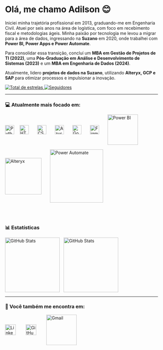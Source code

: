# Olá, me chamo Adilson 😊  

Iniciei minha trajetória profissional em 2013, graduando-me em Engenharia Civil. Atuei por seis anos na área de logística, com foco em recebimento fiscal e metodologias ágeis. Minha paixão por tecnologia me levou a migrar para a área de dados, ingressando na **Suzano** em 2020, onde trabalhei com **Power BI, Power Apps e Power Automate**.  

Para consolidar essa transição, concluí um **MBA em Gestão de Projetos de TI (2022)**, uma **Pós-Graduação em Análise e Desenvolvimento de Sistemas (2023)** e um **MBA em Engenharia de Dados (2024)**. 
 
Atualmente, lidero **projetos de dados na Suzano**, utilizando **Alteryx, GCP e SAP** para otimizar processos e impulsionar a inovação.  

<p align="left">
    <a href="https://github.com/adilsonssdev?tab=repositories&sort=stargazers">
        <img 
            alt="Total de estrelas" 
            title="Total de estrelas GitHub" 
            src="https://custom-icon-badges.demolab.com/github/stars/adilsonssdev?color=55960c&style=for-the-badge&labelColor=488207&logo=star&label=estrelas"
        />
    </a>
    <a href="https://github.com/adilsonssdevich?tab=followers">
        <img 
            alt="Seguidores" 
            title="Me siga no GitHub" 
            src="https://custom-icon-badges.demolab.com/github/followers/adilsonssdev?color=236ad3&labelColor=1155ba&style=for-the-badge&logo=github&label=Seguidores&logoColor=white"
        />
    </a>
</p>

---

### 💻 Atualmente mais focado em:  

<div style="display: flex; gap: 15px; align-items: center; flex-wrap: wrap;">
  <img 
    align="left" 
    alt="Python"
    title="Python" 
    width="30px" 
    style="padding-right: 0px;" 
    src="https://cdn.jsdelivr.net/gh/devicons/devicon@latest/icons/python/python-original.svg" 
  />
  <img 
    align="left" 
    alt="HTML"
    title="HTML" 
    width="30px" 
    style="padding-right: 10px;" 
    src="https://cdn.jsdelivr.net/gh/devicons/devicon@latest/icons/html5/html5-original.svg" 
/>
<img 
    align="left" 
    alt="CSS" 
    title="CSS"
    width="30px" 
    style="padding-right: 10px;" 
    src="https://cdn.jsdelivr.net/gh/devicons/devicon@latest/icons/css3/css3-original.svg" 
/>
  <img 
    align="left" 
    alt="Azure SQL"
    title="Azure SQL" 
    width="30px" 
    style="padding-right: 10px;" 
    src="https://cdn.jsdelivr.net/gh/devicons/devicon@latest/icons/azuresqldatabase/azuresqldatabase-original.svg" 
  />
  <img 
    align="left" 
    alt="Google Cloud"
    title="Google Cloud" 
    width="30px" 
    style="padding-right: 10px;" 
    src="https://cdn.jsdelivr.net/gh/devicons/devicon@latest/icons/googlecloud/googlecloud-original.svg" 
  />
    <img 
    align="left" 
    alt="Figma"
    title="Figma" 
    width="30px" 
    style="padding-right: 10px;" 
    src="https://cdn.jsdelivr.net/gh/devicons/devicon@latest/icons/figma/figma-original.svg" 
    />
  <img 
    align="left" 
    alt="Power BI"
    title="Power BI" 
    width="100px" 
    style="padding-right: 10px;" 
    src="https://img.shields.io/badge/power_bi-F2C811?style=flat-square&logo=powerbi&logoColor=black" 
  />
  <img 
    align="left" 
    alt="Alteryx"
    title="Alteryx" 
    width="120px" 
    style="padding-right: 10px;" 
    src="https://img.shields.io/badge/Alteryx-0078D4?style=flat-square&logo=alteryx&logoColor=white" 
  />
  <!-- <img 
    align="left" 
    alt="Power Apps"
    title="Power Apps" 
    width="135px" 
    style="padding-right: 10px;" 
    src="https://img.shields.io/badge/Power%20Apps-742774?style=flat-square&logo=powerapps&logoColor=white" 
  />-->
  <img 
    align="left" 
    alt="Power Automate"
    title="Power Automate" 
    width="175px" 
    style="padding-right: 10px;" 
    src="https://img.shields.io/badge/Power%20Automate-0066FF?style=flat-square&logo=powerautomate&logoColor=white" 
  />
 <!--<img 
    align="left" 
    alt="Power Query"
    title="Power Query" 
    width="120px" 
    style="padding-right: 10px;" 
    src="https://img.shields.io/badge/Power%20Query-217346?style=flat-square&logo=microsoft-excel&logoColor=white" 
  />-->
</div>

<br clear="both"/> <!-- Limpa os floats das imagens -->
<br/>

### 📊 Estatísticas
<div>
<p>
  <img 
    height = "180em"
    align="left" 
    alt="GitHub Stats" 
    height="200" 
    style="padding-right: 10px;" 
    src="https://github-readme-stats.vercel.app/api?username=adilsonssdev&show_icons=true&theme=tokyonight&include_all_commits=true&locale=pt-br" 
  />

<img 
      height = "180em"
      align="left" 
      alt="GitHub Stats" 
      height="200" 
      src="https://github-readme-stats.vercel.app/api/top-langs/?username=adilsonssdev&theme=tokyonight&layout=compact&custom_title=Tecnologias&langs_count=9" 
  />

</p> 
</div> 

<br clear="both"/> <!-- Limpa os floats das imagens -->

---

### 🔎 Você também me encontra em:  

<div style="display: flex; gap: 20px; align-items: center; flex-wrap: wrap;">
  <a href="https://www.linkedin.com/in/adilson-santos-santana-99185289/">
    <img 
      align="left" 
      alt="LinkedIn"
      title="LinkedIn" 
      width="35px" 
      style="padding-right: 10px;" 
      src="https://cdn.jsdelivr.net/gh/devicons/devicon@latest/icons/linkedin/linkedin-original.svg" 
      />
  </a>
  <a href="https://github.com/adilsonssdev">
    <img 
      align="left" 
      alt="GitHub"
      title="GitHub" 
      width="35x" 
      style="padding-right: 10px;" 
      src="https://cdn.jsdelivr.net/gh/devicons/devicon@latest/icons/github/github-original.svg"
    />
  </a>
  <a href="mailto:pradilsonsantana@gmail.com?subject=Contato&body=Olá, gostaria de falar sobre...">
    <img 
      align="left" 
      alt="Gmail"
      title="Gmail" 
      width="100px" 
      style="padding-right: 10px;" 
      src="https://img.shields.io/badge/Gmail-D14836?style=flat-square&logo=gmail&logoColor=white" 
    />
  </a>
</div>

<!--
**adilsonssdev/adilsonssdev** is a ✨ _special_ ✨ repository because its `README.md` (this file) appears on your GitHub profile.

Here are some ideas to get you started:

- 🔭 I’m currently working on ...
- 🌱 I’m currently learning ...
- 👯 I’m looking to collaborate on ...
- 🤔 I’m looking for help with ...
- 💬 Ask me about ...
- 📫 How to reach me: ...
- 😄 Pronouns: ...
- ⚡ Fun fact: ...
-->
